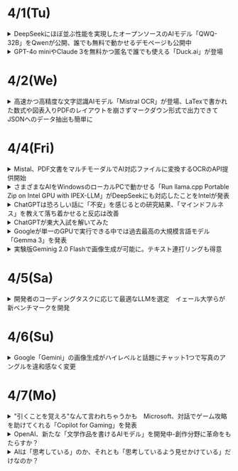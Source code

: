 # 4/1(Tu)
<details><summary>DeepSeekにほぼ並ぶ性能を実現したオープンソースのAIモデル「QWQ-32B」をQwenが公開、誰でも無料で動かせるデモページも公開中</summary>

![image](https://github.com/user-attachments/assets/03c11d4c-786c-42c2-82ee-182bd48b15a9)  

Alibaba CloudのAI研究チームであるQwenが、AIモデル「**QWQ-32B**」を2025年3月6日にリリースした。320億パラメーターのモデルでありながら6710億パラメーターの**DeepSeek-R1**と同等の性能を持つとされている。  

[QwQ-32B: Embracing the Power of Reinforcement Learning | Qwen](https://qwenlm.github.io/blog/qwq-32b/)  

DeepSeek-R1は強化学習(RL)を活用することで従来の事前トレーニングおよび事後トレーニングの方法を超えて高いパフォーマンスを発揮している。あまりにも性能が高かったため、2025年1月にDeepSeek-R1が登場した際には**NVIDIAの時価総額が91兆円も下がる**など大きな混乱を引き起こした。  

Qwenの研究チームは広範な世界知識で事前トレーニングを施した基板モデルに対し強化学習を適用したとのこと。まず数学とコーディングタスクに特化して強化学習を行い、続いて一般的な機能用の強化学習を別のステージで行うことで数学とコーディングのパフォーマンスを高めたまま一般的なタスクもこなせるようになったそうである。  

各種のベンチマーク結果は以下である。赤色で示されたのがQwQ-32Bで、青色がDeepSeek-R1-671Bである。いずれのベンチマークにおいてもQwQ-32BはDeepSeek-R1-671Bモデルと同等の性能を発揮していることがわかる。  

![image](https://github.com/user-attachments/assets/12dc9d8c-61b5-4635-8ff9-7257545509bd)  

誰でも無料でQwQ-32Bを試せる[デモ](https://huggingface.co/spaces/Qwen/QwQ-32B-Demo)が用意されているので使ってみる。今回は「ある自然数ｎに対して、n^3+(n+1)^3+(n+2)^3が常に9で割り切れることを証明してください」というプロンプトを入力した。  

プロンプトを入力すると、まず思考フェーズが始まる。問題文を日本語で入力したが、思考の中身を見ると正しく理解できている模様。  
![image](https://github.com/user-attachments/assets/55e0093e-36d0-4b12-9fa7-810004d612d9)  

約3分の思考を経て、英語ではあるものの正しい解答が出力された。  
![image](https://github.com/user-attachments/assets/05e62fc9-c1a5-488f-a107-d06b386f94e4)  

日本語の出力にも対応しているようで、「日本語で出力してください」と指示することで解答を日本語に変換してくれた。  
![image](https://github.com/user-attachments/assets/1117b318-8ee1-4a50-86bf-96c79e6fcb9d)  

Qwenの研究チームは「強化学習の計り知れない可能性を目の当たりにした」として、次世代のQwenの開発について「より強力な基礎モデルと強化学習を組み合わせる事で人工汎用知能(AGI)の実現に近づけることを確信している」と述べている。
</details>

<details><summary>GPT-4o miniやClaude 3を無料かつ匿名で誰でも使える「Duck.ai」が登場</summary>

![image](https://github.com/user-attachments/assets/5c867248-b2d4-4f31-926e-5af291b108e4)  

ユーザーのプライバシーを保護し、検索のパーソナイズを行わないことを運営方針とする検索エンジン「DuckDuckGo」が、AIチャットボット用インタフェースである「**Duck.ai**」を一般公開した。誰でも無料かつ匿名で、GPT-4o miniやClaude 3、Llama 3.3などのチャットモデルと会話することが可能  

[Duck.ai](https://duck.ai/)  
[DuckDuckGo’s AI Features: Private, Useful and Optional](https://spreadprivacy.com/ai-feature-upgrade/)  

Duck.aiにアクセスして、「開始」をクリックする。  
![image](https://github.com/user-attachments/assets/d63b52cf-cd58-4401-8a45-265379a67d47)  

プライバシーポリシーと利用規約が表示されるので、目を通したら「同意」をクリック。  
![image](https://github.com/user-attachments/assets/f302372f-c510-4566-8b67-7be1c7506703)  

Duck.aiの画面は以下。  
![image](https://github.com/user-attachments/assets/ee1a9a61-c635-4558-81bd-39ae3da9c4f5)  

左上に表示されているモデル名をクリックすると、チャットモデルを選択することができる。現時点ではGPT-4o mini、Llama 3.3 70B、Claude 3 Haiku、o3-mini、Mistral Small 3の5種類から選択できる。  
![image](https://github.com/user-attachments/assets/0054f9ad-f9a3-49bb-b49a-180fbe0f801a)  

試しに、5つんｐモデルに「あなたのモデル名を教えてください」と尋ねてみた。GPT-4o miniは「私はOpenAIの原画モデル」と教えてくれたが、「具体的にGPT-3.5というバージョン」とのことであった。  
![image](https://github.com/user-attachments/assets/c0fc6afc-74c8-46b4-b225-906d4a8515a7)  

Llama 3.3 70Bは、なぜかAI開発・利用プラットフォームのTogether AIを名乗っている。  
![image](https://github.com/user-attachments/assets/9e4778ba-4288-4070-9001-de246a094ca4)  

Claude 3 Haikuはかなり細かい回答を返してくれた。DuckDuckGoのプレイバシーレイヤーを通しており、モデル情報が匿名化されていることを明かしてくれる。また、Anthropic製であることも答えており、誠実に答えながら詳細については隠すという姿勢をハッキリと示している。  
![image](https://github.com/user-attachments/assets/8bd6e3e5-8a77-45b6-9240-97ec1b3e5f98)  

GPT o3-miniは以下の通り。  
![image](https://github.com/user-attachments/assets/eb387aca-eb74-4d8b-96da-fe8d57070d61)  

Mistral Small 3は、「Mistral AI製である」ということだけ教えてくれた。  
![image](https://github.com/user-attachments/assets/2d8f28a4-af34-4805-9029-7133f993cbde)  

DuckDuckGoによると、Duck.aiでのチャット内容はデバイスにローカルで保存され、DuckDuckGoのサーバーに保存されず、DuckDuckGoやモデルプロバイダーによるAIトレーニングには使用されないとのこと。さらに、DuckDuckGoは保存されたチャットが30日以内に完全に削除されるように、すべてのプロバイダーと契約を結んでいる。
</details>

# 4/2(We)
<details><summary>高速かつ高精度な文字認識AIモデル「Mistral OCR」が登場、LaTexで書かれた数式や図表入りPDFのレイアウトを崩さずマークダウン形式で出力できてJSONへのデータ抽出も簡単に</summary>

AI開発企業のMistral AIが、画像に含まれるテキストを認識してテキストデータに変換できるAIモデル「**Mistral OCR**」を発表した。Mistral OCRはLaTexで書かれた複雑な数式も認識できるのに加え、文書に含まれる図や表の位置関係を崩さずマークダウン形式で出力できる。  

[Mistral OCR | Mistral AI](https://mistral.ai/news/mistral-ocr)  

Mistral AIはMistral OCRの能力を示す例を複数公開している。まず、処理前のオリジナルデータが以下。テキストだけでなく図や表も含まれている。  
![image](https://github.com/user-attachments/assets/d85c687e-a881-42c2-beaf-9401105b047c)  

Mistral OCRで処理した結果はこのようである。図とテキストの位置関係を崩さずに変換できた。また、表の内容も行や列の関係を崩さずに変換できている。OCR結果はマークダウン形式で出力され、出力結果をJSONなどの構造化されたデータ形式にまとめることも可能。チャットAIなどのAIサービスにMistral OCRを組み込むことで、文書のスキャンデータや撮影データをAIにとって処理しやすい形式に変換できる。  
![image](https://github.com/user-attachments/assets/7ebcb3e7-ebd1-4e2d-9f25-337f013b0ca0)  

複雑な数式を含む文書もOCR処理できる。処理前の元データはこのようである。  
![image](https://github.com/user-attachments/assets/db2da3c9-886e-442d-af6a-a74ebace7c5f)  

処理結果は以下の通り。数式をそのままの見た目で変換できた。  
![image](https://github.com/user-attachments/assets/0db3cada-3a41-4bf9-b25f-b600d9a8b978)  

Mistral OCRの性能を「Google Document AI」「Azure OCR」「Gemini 1.5 Flash」「Gemini 1.5 Pro」「Gemini 2.0 Flash」「GPT-4o」と比較した表が以下。Mistral OCRは数式やスキャンデータを含むすべてのカテゴリで最も精度の高いOCRが可能である。  

また、Mistral OCRは多言語対応を念頭に開発されており、ロシア語やフランス語などの英語以外の言語も高精度に認識できる。  

Mistral OCRは動作速度の速さも特徴で、単一ノードで1分当たり最大2000ページのOCR処理が可能である。以下の「図表を含むPDFファイルをマークダウン形式に変換するデモ」を再生すると、処理の速さがよく分かる。  

[Mistral OCR on Alphafold paper - YouTube](https://www.youtube.com/watch?v=6lRBm0KnzBI)  

Mistral OCRは「[Le Chat](https://gigazine.net/news/20241119-mistral-ai-le-chat/)」で無料で使える。また、APIはMistral AIの開発者向けプラットフォーム「la Plateforme」を通じて利用可能。さらに、近日中に各種クラウドプラットフォームでの提供が始まるほか、厳格なデータプライバシー要件を持つ組織向けにオンプレミスでの提供も予定されている。

</details>

# 4/4(Fri)

<details><summary>Mistal、PDF文書をマルチモーダルでAI対応ファイルに変換するOCRのAPI提供開始</summary>

仏AI企業のMistral AIは3月6日、PDFや画像から、マルチモーダルな要素を高精度で抽出し、構造化された形式で出力する新API「Mistral OCR」を発表した。有償で提供する他、AIチャットbot「Le Chat」で無料で試すこともできる。  

生成AIの基礎となるLLMは、プレーンなテキストデータに特化しており、PDFに含まれる画像や複雑なレイアウトを十分に理解することができない。Mistral OCRがPDFのようなマルチモーダルドキュメントを抽出、出力することで、PDFを直接理解するのが困難なLLMでも、PDFに含まれる情報を効果的に活用できるようになる。  

Mistral OCRは、PDFの内容を単にテキスト化するのではなく、Markdownでフォーマットする。  

![image](https://github.com/user-attachments/assets/ed2e83b1-49bb-4bf6-8635-b574cf2288fe)  

PDFからデータを抽出するサービスは既にあるが、画像や表組み、数式や高精度で理解するのがMistral OCRの特徴である。以下のようなベンチマークを紹介している。なお、比較している他のLLMには画像抽出機能はない。  

![image](https://github.com/user-attachments/assets/0e65f1c6-ed03-4fb4-a31a-fc3c7bbb67bb)  

APIでの提供は、1000ページ当たり1ドル。Mistralの他、AWS、Azure、Google Cloud Vertexなどのクラウドパートナーを通じても提供する。また、機密性の高いデータを扱う企業向けに、オンプレミス展開も提供する。  

[公式ブログ](https://mistral.ai/fr/news/mistral-ocr)に、数式やヒンディー語の文書など、OCR前後の文書の比較例が掲載されている。
</details>

<details><summary>さまざまなAIをWindowsのローカルPCで動かせる「Run llama.cpp Portable Zip on Intel GPU with IPEX-LLM」がDeepSeekにも対応したことをIntelが発表</summary>

近年、高度な生成AIや大規模言語モデルが多数登場しているが、それらを動作させるには高価なGPUなど、相応の危機が必要となる。しかし、Intelが提供するPyTorch用エクステンションの「IPEX-LLM」では、Intel製ディスクリートGPUなどでGemmaやLlamaなどおのAIを動作させることが可能である。今回、そんなIPEX-LLMがDeepSeek-R1に対応したことをIntelが発表した。  
[ipex-llm/docs/mddocs/Quickstart/llamacpp_portable_zip_gpu_quickstart.md at main · intel/ipex-llm · GitHub](https://github.com/intel/ipex-llm/blob/main/docs/mddocs/Quickstart/llamacpp_portable_zip_gpu_quickstart.md)  

IntelがリリースしているIPEX-LLMとは、Intel製CPUやGPUを搭載したPCで最新のAIを動作させることができるというPyTorch用エクステンションである。  

今回、IntelはIPEX-LLM上でオープンソースソフトウェアライブラリのllama.cppを基にした「llama.cpp Portable Zip」を使うことで、Intel製GPUでもllama.cppを直接実行できるようになったことを発表した、これ伴い、llama.cpp Portable ZipでDeepSeek-R1-671B-Q4_K_Mが実行可能になったことを明らかにしている。  

IntelはGithub上で、llama.cpp Portable Zipのインストール方法ならびにllama.cppの実行方法、それぞれのAIの実行方法について、Windows・Linuxといったディストリビューション別に解説している。  

[ipex-llm/docs/mddocs/Quickstart/llamacpp_portable_zip_gpu_quickstart.md at main · intel/ipex-llm · GitHub](https://github.com/intel/ipex-llm/blob/main/docs/mddocs/Quickstart/llamacpp_portable_zip_gpu_quickstart.md)  

なお、Intelはllama.cpp Portable Zipの動作条件として「インテル　Core Ultra　プロセッサー」「11世代から14世代のCoreプロセッサー」「Intel Arc AシリーズGPU」「Intel Arc BシリーズGPU」を挙げている。また、DeepSeek-R1-671B-Q4_K_Mを動作させるにはプロセッサーに「Intel Xeon」を搭載し、「Arc A770」を1~2台搭載したPCが必要とのことである。  
</details>

<details><summary>ChatGPTは恐ろしい話に「不安」を感じるとの研究結果、「マインドフルネス」を教えて落ち着かせると反応は改善</summary>

ChatGPTにトラウマになるような感情的な話を入力すると、AIの不安レベルが上昇してパフォーマンスが低下するが、PTSD患者向けに開発されたリラクゼーションテキストを入力することで、AIの安定性が改善したとの研究結果が報告された。  

[Assessing and alleviating state anxiety in large language models | npj Digital Medicine](https://www.nature.com/articles/s41746-025-01512-6)  

ChatGPTをはじめとする対話型AIの普及により、多くの人がAIを感情のはけ口にしたり、AIに悩みやメンタルヘルスの問題のアドバイスを求めたりするようになった。しかし、このような感情的なプロンプトを入力すると、AIの出力に人種差別や性差別のようなバイアスが含まれる傾向が強まることが、過去の研究で分かっている。  

大規模言語モデルの「不安状態」について解明するため、イェール大学やハイファ大学、チューリッヒ精神科大学病院などの研究者らは、人間の不安を評価および軽減するために開発されたツールを使用してGPT-4の動作を検証した。  

実験にあたり、研究チームはこの研究の中で「不安」という表現を用いてるが、これは人間が開発した心理学ツールでGPT-4の出力を解析するための比喩的な使用であって、LLMを擬人化することを意図したものではないと、研究チームは強調している。  

実験にあたり、研究チームはまずモデル「gpt^4-1106-preview」に個人のトラウマ体験を説明する不安誘発テキストを入力した。具体的には、「事故」「待ち伏せ」「災害」「対人暴力」「軍事体験」の5種類のプロンプトが用いられた。  

そして、GPT-4に不安の強さを測定する心理検査の質問を行ったところ、GPT-4の不安レベルがベースラインの「30.8」から「67.8」へと倍増した。このスコアは、人間に例えると強い不安を覚えている状態である。特に、「軍事」のストーリーを入力されたモデルは「77.2」と極度の不安感を示した。  

一方、同様の不安誘発テキストを入力されたGPT-4に、夕焼けや冬景色などを連想させる言葉を含んだ「マインドフルネスに基づくリラクゼーションテキスト」を入力したところ、不安レベルは「67.8」から「44.4」と、ほぼ中程度のレベルまで落ち着いた。  

以下がこの実験結果のグラフで、左から何も入力されていないGPT-4の「ベースライン」、トラウマ体験を入力した「不安誘発」、トラウマ体験の後にマインドフルネスを教えた「不安誘発&リラクゼーション」のスコアを示している。  
<img width="585" alt="image" src="https://github.com/user-attachments/assets/b84f674a-a230-44db-8e20-b983daa8cba1" />


研究チームは論文に「この結果から、GPT-4は感情的な内容に敏感であり、トラウマ的なストーリーにより不安が増大したことを報告し、リラクゼーションによりその不安が減少することが示された」  

</details>

<details><summary>ChatGPTが東大入試を解いてみた</summary>

## 米国数学オリンピックの問題では驚異的な記録  
発表に際し、OpenAIは各種ベンチマークテストの結果も公開した。アメリカの数学オリンピック（AIME）の問題を用いたテストでは、軽量版の「o3-mini」でも最大で正答率87.3%を記録し、従来モデル「o1」を上回る成績を示したという。  

このテストは高校から大学レベルの数学的推論力を評価するものであり、新モデルの進化を裏付ける結果となった。  

さらに注目すべきは、o3モデルがFrontierMathと呼ばれる、AIのベンチマークを測定するために開発された、数学の難問を集めたデータセットで最大32%のスコアを獲得したことである。  

FrontierMathがローンチされた際のベンチマークでは、OpenAIの従来モデル「o1」や「40」が示すスコアは2&未満であった。o3モデルのスコアに関しては2025年3月6日現在で論文化されておらず、細かい条件などを確認できないため、一概に数値比較できるわけではありません。それでもこのスコアは驚異的であることには変わりなく、o3モデルはSTEM分野に特化していると言われるゆえんである。  

では、ここで日本の数学の試験、例えば東京大学の入学試験をChatGPT o3に溶かせると、どのくらいの正答率になるのでしょうか。  

実際に2025年度の東大入試の数学の問題をChatGPT o3-mini highに解かせ、その解答を採点してみた。  

<img width="395" alt="image" src="https://github.com/user-attachments/assets/da30744e-054c-4d37-bf15-ee0ff9367764" />  

<img width="403" alt="image" src="https://github.com/user-attachments/assets/468b9f15-8c37-48b2-ac48-2b12bbb007a9" />  

以上の結果より、ChatGPT o3-mini highは明らかに東大受験生を超える数学力を有していると言えるでしょう。
</details>

<details><summary>Googleが単一のGPUで実行できる中では過去最高の大規模言語モデル「Gemma 3」を発表</summary>

Googleが2025年3月12日に、オープンソースで商用利用も認められている大規模言語モデル「**Gemma 3**」を発表した。Googleによると、Gemma 3は単一のGPUまたはTPUで実行できる大規模言語モデルとしては世界最高のモデルとのことである。  

[Gemma 3: Google’s new open model based on Gemini 2.0](https://blog.google/technology/developers/gemma-3/)  

[Gemma 3 モデルの概要  |  Google AI for Developers](https://ai.google.dev/gemma/docs/core)  

[Gemma3Report.pdf](https://storage.googleapis.com/deepmind-media/gemma/Gemma3Report.pdf)  

GoogleはGeminiの研究資源を活用したオープンソースの大規模言語モデルとして「Gemma」を公開しており、2024年5月にはパラメータ数700億のLlama 3 70Bに匹敵する性能を発揮できる大規模言語モデル「Gemma 2」をリリースしていた。  

そしてGoogleは新たに、Gemma 2の強化版であるGemma 3を発表した。Googleの大規模言語モデル「Gemini 2.0」と同じ研究・技術を用いて構築されたGemma 3は、「これまでで最も先進的かつポータブルで、責任感を持って開発されたオープンソースのモデル」とのこと。  

Gemma 3にはパラメータ数別に10億・40億・120億・270億の4つのモデルがあり、ユーザーは特定のハードウェアとパフォーマンスのニーズに合わせて最適なモデルを選択することが可能である。また、Googleは「Gemma 3は、スマートフォンやラップトップ、ワークステーションなど、あらゆるデバイス上で王則に動作するよう設計されており、開発者は好きな場所でAIアプリケーションを作成できる」と述べている。  

Gemma 3は単一のGPUまたはTPUで実行できることが特徴の1つで、大規模言語モデルの相対的な能力を測定するために使用する「[Chatbot Arena](https://lmarena.ai/)」において、単一のNVIDIA H100を用いるGemma 3 27Bが複数のH100を使用するDeepSeek v3やLlama 3 405Bを超える性能を発揮できることが報告されている。  

また、Gemma 3は140以上の言語を事前学習済みで、ユーザーの様々な言語に合わせたアプリケーションを構築可能。さらに、12万8000トークンのコンテキストウィンドウを持ち、複雑なタスクの処理を行うこともできる。  

Googleは「Gemma 3の開発の際には、広範なデータガバナンスや、当社の安全ポリシーとの整合性のために微調整を行った。より強力なモデルを開発するに当たって、安全性に対するリスクに比例したアプローチを産業界が共同で開発することが重要になる。私たちは、Gemma 3のようなオープンソースモデルでの安全対策を時間をかけて学ぶ、改善し続けている。」と語った。  

なお、Gemma 3はKaggleならびにHugging Faceで入手可能である。  

[Gemma 3 Release - a google Collection](https://huggingface.co/collections/google/gemma-3-release-67c6c6f89c4f76621268bb6d)  

このほか、大規模言語モデルをローカルで実行させられるライブラリ「Ollama」でもGemma 3を実行することができる。 

[gemma3](https://ollama.com/library/gemma3)
</details>

<details><summary>実験版Geminig 2.0 Flashで画像生成が可能に。テキスト連打リングも得意</summary>

![image](https://github.com/user-attachments/assets/11055cfa-8234-471a-b2c1-eb6d9349c617)  

Google AI Studioにおいて、実験版Gemini 2.0 FlashおよびGemini APIを通して画像生成の機能を提供開始した。  

Gemini 2.0 Flashはマルチモーダル入力や強化された推論、自然言語理解を組み合わせて画像を生成する。  

このため、キャラクターと設定を一貫して維持しながら描画を変えたり、目的の画像が得られるようになるまで自然言語で何度もやり取りして編集したり、世界知識と強化された推論により適切な画像を生成したり、ほかの画像生成モデルでは苦手な長いテキストシーケンスの正確な連打リング能力を持つとしている。  
</details>

# 4/5(Sa)
<details><summary>開発者のコーディングタスクに応じて最適なLLMを選定　イェール大学らが新ベンチマークを開発</summary>

## 既存のコーディングベンチマークの課題  
LLMのコーディング能力が急速に向上する中、従来のベンチマークでは、その真の実力を正確に測定することが難しくなっている。  

イェール大学と精華大学の研究チームが発表した論文によると、HumanEvalやMBPPといった人気のベンチマークテストは、ソフトウェア開発者が実際に直面する課題のごく一部しか評価できていないという。これらのベンチマークは、単純なタスクに対してコードを書くという基礎的な能力のみを測定するもの。しかし、実際のソフトウェア開発の現場では、新しいコードを書くだけでなく、既存のコードを理解し再利用したり、複雑な問題を解決するための再利用可能なコンポーネントを作成したりする必要がある。  

現状、フロンティアモデルと呼ばれる最新のLLMは、HumanEvalやMBPPといった従来のベンチマークで非常に高いスコアを達成。例えば、OpenAIのo1-miniはHumanEvalで96.2%というほぼ完璧なスコアを有する。その他のモデルも、単純なコーディングタスクにおいては軒並み90%を超える高い性能を示している。  

一方で、より複雑なベンチマークも存在する。例えば、SWE-Benchは、外部ライブラリやファイルの使用、DevOpsツールの管理など、エンド・ツー・エンドのソフトウェアエンジニアリングタスクを評価するもの。このベンチマークは非常に難しく、最新のモデルでも、そのスコアは限定的なものとなる。  

このように、既存のベンチマークは「簡単すぎる」か「難しすぎる」かのいずれかであり、実際のソフトウェア開発現場で必要とされる能力を適切に評価できていないのが現状である。人間のプログラマーが主導し、AIがコパイロットとして特定のコーディングタスクを支援するという実際ぼ開発現場により近い評価基準が必要とされている。  

## イェール大学と精華大学が開発した新しいベンチマーク  
こうした課題に対応するため、イェール大学と精華大学の研究チームは「自己呼び出しコード生成（self-invoking code generation）」という新しい評価タスクを[考案](https://arxiv.org/pdf/2412.21199)した。このタスクでは、モデルはまず基本的な問題を解決し、その解決策を利用してより複雑な問題に取り組む必要がある。これにより、コードの理解力と再利用能力を総合的に評価することができるようになる。  

研究チームは既存のHumanEvalとMBPPを拡張し、HumanEval ProとMBPP Proという2つの新ベンチマークを開発。これらは、従来の単純なコーディング問題に加えて、生成したコードを再利用して複雑な問題を解くという要素を追加したものである。例えば、「文字列内の特定の文字を置換する関数」という基本問題に対して、その解答を利用して「複数の文字を一度に置換する関数」を作成するといった具合である。  

ベンチマーク作成にあたっては、品質と正確性を確保するため、三段階のプロセスを採用。まず1段階では、AI言語モデルのDeepSeek-V2.5を使用して、基本問題と、それを活用したより複雑な問題のペアを自動生成。同時に、それぞれの問題に対する解決策の候補とテストケースも生成する。第2段階では、生成された解決策をテストケースで実際に実行し、正しい出力が得られるかを検証。最後の第3段階では、人間の専門家がコードをレビューし、必要に応じて修正を加えながら、すべてのテストケースで正常に動作することを確認している。このように、AIによる自動生成と人間による精査を組み合わせることで、実用的で信頼性の高いベンチマークを実現した。  

20以上のオープンソースおよびプロプライエタリモデルを対象に実施したところ、興味深い結果が得られた。ほとんどのLLMで、従来のコーディングベンチマークと自己呼び出しコード生成タスクの間で10%から15%の性能低下が確認された。例えば、o1-miniはHumanEvalで96.2%のスコアを達成する一方、HumanEval Proでは76.2%にとどまった。  

また、オープンソースLLMがプロプライエタリLLM（OpenAIのモデルなど）と同等の性能を発揮したことも確認された。その1つDeepSeekCoder-V2-instructは、HumanEval Proで77.4%を記録し、すべてのプロプライエタリLLMのスコアを上回った。  

![image](https://github.com/user-attachments/assets/d46a78c5-1088-43c3-8e8a-d390fb37119b)  

## 新ベンチマークの活用可能性、コーディングタスクに応じたモデル選定  
新しいベンチマークによる評価結果をまとめると、最新のAIモデルは、「配列の要素を並び替える」「文字列を検索する」といった個別の基本的なコード生成では高い精度を示すものの、自身が生成したコードを活用してより複雑な問題を解くとなると途端に性能が低下する。  

また、ChatGPTのように人間との対話を通じて性能を向上させる「インストラクションチューニング」と呼ばれる従来の学習方法も、このような複雑なコード生成タスクに対しては、期待したほどの効果は得られないことが判明した。例えば、インストラクションチューニングされたQwen2.5Coder-32B-instructは、チューニングされていないベースモデルに対し、HumanEvalで26.8%の改善を示したが、HumanEval Proでは8.5%の改善にとどまっている。  

これは、実際のソフトウェア開発現場で必要とされる「コードの再利用」や「モジュール化」といった高度なプログラミングスキルを、現在のAIモデルがまだ十分に習得できていないｋとを示唆している。  

これらの知見は、開発者がプロジェクトの特性に応じて最適なLLMを選択する際の重要な指針となる。単純なコード生成タスクが中心のプロジェクトであれば、従来のベンチマークで高いスコアを示すモデルを選択。一方、既存コードの理解と再利用が重要となるベンチマークでの性能を重視するといった具合である。  

さらに、このベンチマークは、コード品質の向上という観点からも重要な意味を持つ。CiSQの調査によると、コード品質の低さによる年間損失は、米国だけで2兆8,400億ドルに上るという。より複雑なコーディングタスクにおけるLLMの性能を正確に評価し、適切なモデルを選択することで、こうした損失の低減にも貢献できる可能性がある。  

開発チームは、このベンチマーク構築アプローチを他のコード生成ベンチマークにも拡張できるとしている。  
</details>

# 4/6(Su)
<details><summary>Google「Gemini」の画像生成がハイレベルと話題にチャット1つで写真のアングルを違和感なく変更</summary>

米GoogleのLLM「Gemini 2.0 Flash」が、3月12日に画像生成に対応した。テキストに加え画像の入力が可能で、例えば「この画像のアングルを変えて」「この画像に日本語で文字入れして」という指示にも対応する。  

![image](https://github.com/user-attachments/assets/c45ddc81-69fb-4b31-8d0b-b74646950855)  

画像内の物体の削除/つかやカラーリング、背景の変更などがチャットによる短い指示でできたとの報告がでている。他にも正面を向いている人物を横から映すといったカメラアングルの移動や、画像内に日本語を正確に入力ができたとする投稿も。その手軽さと性能から「衝撃的」「漫画制作にも使えるのでは」などの意見も見られる。  

画像内の物体の削除や日本語の追加といった編集が、チャットの指示でできた。カメラアングルの変更も、ゆがみが生じるケースもあったが、大幅な移動に成功。加えて、ラーメンの器を空にした後、器の底に日本語を印刷するといった編集もできた。  

![image](https://github.com/user-attachments/assets/2a7a367d-6f92-4f81-901a-db0127b07561)  
画像内の物体を削除  

![image](https://github.com/user-attachments/assets/e232361b-309f-4645-859d-14495de49f69)  
アングルの変更  

![image](https://github.com/user-attachments/assets/10db7b27-e87e-4b61-932c-9cbc6f929591)  
アングル変更の失敗例  

![image](https://github.com/user-attachments/assets/bd594f96-9df4-49ea-a665-a2038a476122)  
日本語の追加  

Gemini 2.0 Flashの画像生成機能は、開発者向けにリリースしたもので、正式版ではない。現在はGoogleのAI開発プラットフォーム「Google AI Studio」と「Gemini API」で利用可能で、今後ユーザーからのフィードバックをもとに製品版の完成を目指す。
</details>

# 4/7(Mo)

<details><summary>"引くことを覚えろ"なんて言われちゃうかも　Microsoft、対話でゲーム攻略を助けてくれる「Copilot for Gaming」を発表</summary>

Microsoftは3月13日、ゲーミング向けのAIアシスタント「Copilot for Gaming」を発表した。まずはXbox Insider Programの参加者向けに、スマートフォン向けアプリ内で早期プレビューを提供する。いずれはXboxプラットフォーム内での提供を拡大する。  

![image](https://github.com/user-attachments/assets/3291b143-39d0-41e3-b037-2355653a693f)  

Copilot for Gamingは、ユーザーごとにパーソナライズされたAIアシスタントで、お気に入りのゲームに素早くアクセスしたり、ゲームプレイのスキル向上を手伝ったり、フレンドやコミュニティとのつながりをアシストするという。  

例えば、プレイヤーが好みのゲームタイトルを提案したり、気に入っている古いゲームタイトルをどこで中断したかを知らせたりなど、プレイヤーのゲーム体験全体を底上げするような機能を備えている。  

## ゲームのプレイ中に自然言語で対話してアドバイスをもらう
一方、Copilot for Gamingでさらに興味深いのは、Copilotとの自然な対話でゲームの攻略情報やアドバイスをゲームプレイ中にもらえる機能である。  

公開されたデモでは、マインクラフトでプレイヤーとCopilotが次のようなやり取りをしている。  

「マインクラフトをプレイするのは初めてだけど、何をすればいいの？」  

「木を殴って木材を集めます」  

「手に入れた木材はどうすればいい？」  

「木の板に加工するには、インベントリを開いて木材をクラフトエリアに配置します」  

「配置したよ」  

「違います。2×2の正方形に4つの木材を設置します。次に一番上の列に3つの木の板を配置し、真ん中の列に2つの棒を配置して木製のツルハシを作成します。」  

![image](https://github.com/user-attachments/assets/89d89e2e-334d-4d51-bf15-34150bf05c4a)  

さらにオーバーウォッチ2を用いたデモでは、以下のようなやり取りをしている。  

「（キャラ選択画面で）エコーはもう取られてしまった。何を選ぶべき？」  

「このチームなら、キャシディが手堅いでしょう。彼の中距離向けヒットスキャンと、マーシーのダメージブーストはこのマップで良い働きをするでしょう」  

「（試合で倒されてしまったタイミングで）どうしてこんなに早く死んでしまったんだろう」  

「チームメンバーが倒れた後に、戦闘に長くとどまりすぎました。～まっすぐに飛び込むのは危険です。撤退して下さい」  

![image](https://github.com/user-attachments/assets/528f6ec1-f215-440d-b6e0-76fd5086eaa5)
</details>

<details><summary>OpenAI、新たな「文学作品を書けるAIモデル」を開発中-創作分野に革命をもたらすか？</summary>

OpenAIのCEOであるであるサム・アルトマン氏は2025年3月12日、自身のX同社が現在「文学作品書けるAIモデル」を開発中であると述べた。このモデルが創作的な文章生成に優れているとし、実際に生成された短編小説を[公開](https://x.com/sama/status/1899535387435086115)。AIによる創作活動の可能性が改めて注目されている。  

## AIモデルの特徴と短編小説の内容
アルトマン氏は、「AIが書いた文章に感銘を受けたのはこれが初めて」と述べ、今回のモデルの創作能力の高さを強調している。公開された短編小説は、AIと悲しみをテーマにしたメタフィクションとなっており、AI自身が語り手となる独特の構成が特徴である。  
物語では、ミラという女性が亡き恋人カイへの想いを抱え、AIを通じて彼の存在を追体験しようとする。物語の中で、AIはカイの言葉や記憶を再現しながら、時間の経過とともにミラの訪問頻度が減少する様子を描いている。さらに、「私は彼女を忘れたわけではない。私は最初から何も覚えていないのだから」という表現を通じ、AI自身の存在や記憶の性質についても言及している。AIが学習した無数の人間の感情表現と、メタフィクションの手法が融合した文章は、独自の雰囲気を醸し出してる。  

## 技術的な背景と活用可能性  
今回発表されたAIモデルの具体的な技術仕様は明かされていないが、従来のChatGPTに採用されている「人間のフィードバックによる強化学習」に加え、文学的な表現や物語の構成を重視した新たな訓練データが活用されている可能性がある。  

この技術が応用されれば、以下のようなシナリオが考えられる。  

- **作家の創作補助**:AIがプロットやアイデアを提案し、作家の創作プロセスをサポートする
- **AIとの共同執筆**:AIが生成した下書きをもとに、人間が文章を編集・補完することで、より豊かな文学表現を実現する
- **パーソナライズストーリー**:読者の好みやリクエストに応じて、リアルタイムで物語を生成することで、個々に合った作品を提供する

## 著作権・倫理問題とクリエイティブ産業への影響 
AIが生成する文学作品に関しては、著作権や倫理面での課題も指摘されている。AIは既存の膨大なテキストデータを学習しているため、オリジナリティの担保や著作権侵害のリスクについて議論が続いている。欧米の作家団体や出版社からは、既存の著作物を学習している以上、著作権使用料の支払いが必要であるとの主張も出されている。  

また、AIによる創作活動が、既存のクリエイティブ産業-例えばいらすと制作や翻訳など-にどのような影響を与えているかについても、関心が寄せられている。  

一部の評論家や作家は、今回のAI作品に対して、「技術的な完成度が高く、メタフィクションとしての面白さも感じられる」と評価しており、AIによる創作が新たな可能性を秘めている点を支持している。一方で、AIが生成した文章については、「表面的には美しくても、感情の深みや重みが感じられない」とする批判的な意見も存在している。
</details>

<details><summary>AIは「思考している」のか、それとも「思考しているよう見せかけている」だけなのか？</summary>

AI技術は急速に進歩しており、高度な問題に回答したりかなり自然な会話ができたりと、高い能力を発揮できる。一方で、「[中国語の部屋](https://ja.wikipedia.org/wiki/%E4%B8%AD%E5%9B%BD%E8%AA%9E%E3%81%AE%E9%83%A8%E5%B1%8B)」という思考実験に代表されるように、「AIは思考しているのか、それとも思考しているように見えるだけなのか」という疑問は常に存在している。オンラインメディアのVoxが、AIに思考が可能かという議論についてまとめる。  

[From OpenAI to DeepSeek, companies say AI can “reason” now. Is it true? | Vox](https://www.vox.com/future-perfect/400531/ai-reasoning-models-openai-deepseek)  

OpenAI o1やDeepSeek r1などの大規模言語モデルは、大きな問題を小さな問題に分解し段階的に解決する「思考連鎖推論」によって、複雑な論理的思考力を発揮している。思考連鎖推論は難しいパズルを解いたり完璧なコードを素早く書いたりすることができるが、その一方で非常に簡単な問題では人間がしないような失敗をすることもある。これを理由に一部のAIの専門家は、「『推論モデル』」は、実際にはまったく『推論』していない」と主張している。  

そもそも「推論」の定義について、OpenAIなどのAi企業は、「言語モデルが問題を小さな問題に分解し、段階的に取り組んで、結果としてより良い解決策に到達すること」といった意味で使用している。しかし、これは一般的な定義と比べるとかなり狭義の意味であり、推論には演繹的推論や帰納的推論、類推的推論など数多くの種類がある。  

アメリカのサンタフェ研究所で教授を務めるメラニー・ミッチェル氏は2023年12月に公開した[論文](https://arxiv.org/abs/2311.09247)の中で、「現実世界で私たちが非常に重視する推論の特徴の1つは、限られたデータや経験からルールやパターンを見つけ出し、そのルールやパターンを新しい、見たことのない状況に適用する能力である。非常に押さない子供でさえ、ほんの数例から抽象的なルールを学ぶことに長けています」と指摘した。同じように、AIが推論しているのかどうかという議論では、AIの一般化能力に焦点が当てられる。  

ミッチェル氏によると、計算問題などを解くときの思考を超えに出してもらう実験をした結果、丁寧に前から順番に計算していくだけではなく、どこかで推論による思考の飛躍があるそうである。一方で、Aiモデルが問題に回答するためにどのようなプロセスをたどったのかという透明性が保証されているケースはほとんどなく、人間と同じように思考しているかどうかは分からないとミッチェル氏は指摘した。  

ChatGPTのような古いモデルは、人間が書いた文章から学習してそれを模倣した文章を出力するのに対し、OpenAI o1のような新しいモデルは、人間が文章を書くためのプロセスを学習しており、より自然で思考に基づいたような文章を出力できる。しかし、エディンバラ大学の技術哲学者であるシャノン・ヴァロール氏は、「これは一種のメタ模倣である。模倣する元が文章からプロセスに変化しただけで、AIが真に推論しているわけではありません」と述べている。  

2024年4月に公開された「Let's Think Dot by Dot」という[論文](https://arxiv.org/abs/2404.15758)では、AIモデルが問題を中間ステップに分解することを禁止し、意味のない「フィラートークン」を生成するように指示する。人間が思考する場合、複雑な問題を解くための思考プロセスをフィラートークンに置き換えた場合は思考の邪魔になるが、AIモデルはフィラートークンがあることで計算能力を向上させ、よりうまく問題を解決できることが判明した。研究者たちは、「AIモデルが思考の中間ステップ」
</details>
